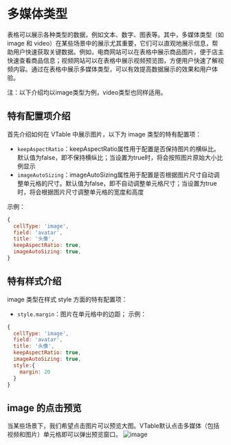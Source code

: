 # 多媒体类型

表格可以展示各种类型的数据，例如文本、数字、图表等。其中，多媒体类型（如 image 和 video）在某些场景中的展示尤其重要，它们可以直观地展示信息，帮助用户快速获取关键数据。例如，电商网站可以在表格中展示商品图片，便于店主快速查看商品信息；视频网站可以在表格中展示视频预览图，方便用户快速了解视频内容。通过在表格中展示多媒体类型，可以有效提高数据展示的效果和用户体验。

注：以下介绍均以image类型为例，video类型也同样适用。

## 特有配置项介绍

首先介绍如何在 VTable 中展示图片，以下为 image 类型的特有配置项：

- `keepAspectRatio`：keepAspectRatio属性用于配置是否保持图片的横纵比。默认值为false，即不保持横纵比；当设置为true时，将会按照图片原始大小比例显示
- `imageAutoSizing`：imageAutoSizing属性用于配置是否根据图片尺寸自动调整单元格的尺寸。默认值为false，即不自动调整单元格尺寸；当设置为true时，将会根据图片尺寸调整单元格的宽度和高度

示例：
```javascript
{
  cellType: 'image',
  field: 'avatar',
  title: '头像',
  keepAspectRatio: true,
  imageAutoSizing: true,
}
```

## 特有样式介绍

image 类型在样式 style 方面的特有配置项：

- `style.margin`：图片在单元格中的边距；
示例：
```javascript
{
  cellType: 'image',
  field: 'avatar',
  title: '头像',
  keepAspectRatio: true,
  imageAutoSizing: true,
  style:{
    margin: 20
  }
}
```
## image 的点击预览

当某些场景下，我们希望点击图片可以预览大图。VTable默认点击多媒体（包括视频和图片）单元格即可以弹出预览窗口。
![image](https://lf9-dp-fe-cms-tos.byteorg.com/obj/bit-cloud/03421afda76ced0240204bf01.gif)